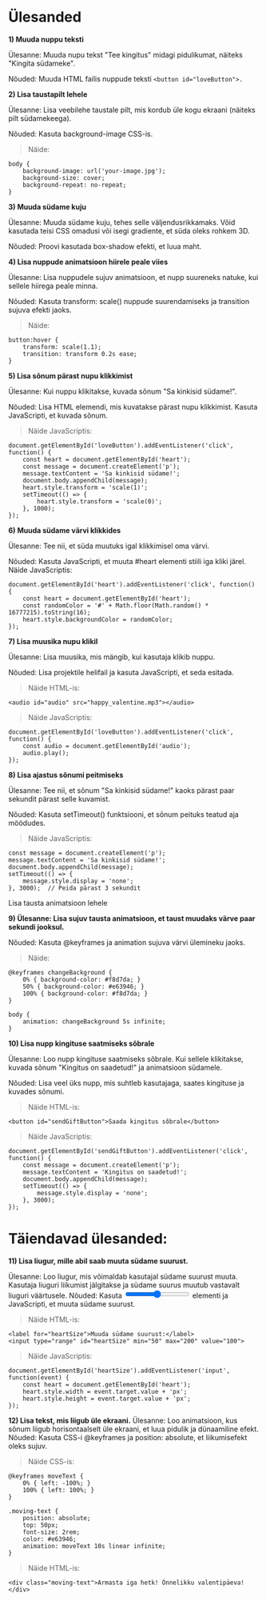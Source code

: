 # Ülesanded
**1) Muuda nuppu teksti**



Ülesanne: Muuda nupu tekst "Tee kingitus" midagi pidulikumat, näiteks "Kingita südameke".

Nõuded: Muuda HTML failis nuppude teksti ```<button id="loveButton">.```

**2) Lisa taustapilt lehele**

Ülesanne: Lisa veebilehe taustale pilt, mis kordub üle kogu ekraani (näiteks pilt südamekeega).

Nõuded: Kasuta background-image CSS-is. 
> Näide:
```
body {
    background-image: url('your-image.jpg');
    background-size: cover;
    background-repeat: no-repeat;
}
```
**3) Muuda südame kuju** 

Ülesanne: Muuda südame kuju, tehes selle väljendusrikkamaks. Võid kasutada teisi CSS omadusi või isegi gradiente, et süda oleks rohkem 3D.

Nõuded: Proovi kasutada box-shadow efekti, et luua maht.

**4) Lisa nuppude animatsioon hiirele peale viies** 

Ülesanne: Lisa nuppudele sujuv animatsioon, et nupp suureneks natuke, kui sellele hiirega peale minna.

Nõuded: Kasuta transform: scale() nuppude suurendamiseks ja transition sujuva efekti jaoks. 
> Näide:
```
button:hover {
    transform: scale(1.1);
    transition: transform 0.2s ease;
}
```
**5) Lisa sõnum pärast nupu klikkimist**

Ülesanne: Kui nuppu klikitakse, kuvada sõnum "Sa kinkisid südame!".

Nõuded: Lisa HTML elemendi, mis kuvatakse pärast nupu klikkimist. Kasuta JavaScripti, et kuvada sõnum. 
> Näide JavaScriptis:
```
document.getElementById('loveButton').addEventListener('click', function() {
    const heart = document.getElementById('heart');
    const message = document.createElement('p');
    message.textContent = 'Sa kinkisid südame!';
    document.body.appendChild(message);
    heart.style.transform = 'scale(1)';
    setTimeout(() => {
        heart.style.transform = 'scale(0)';
    }, 1000);
});
```
**6) Muuda südame värvi klikkides**

Ülesanne: Tee nii, et süda muutuks igal klikkimisel oma värvi.

Nõuded: Kasuta JavaScripti, et muuta #heart elementi stiili iga kliki järel. Näide JavaScriptis:
```
document.getElementById('heart').addEventListener('click', function() {
    const heart = document.getElementById('heart');
    const randomColor = '#' + Math.floor(Math.random() * 16777215).toString(16);
    heart.style.backgroundColor = randomColor;
});
```
**7) Lisa muusika nupu klikil**

Ülesanne: Lisa muusika, mis mängib, kui kasutaja klikib nuppu.

Nõuded: Lisa projektile helifail ja kasuta JavaScripti, et seda esitada. 
> Näide HTML-is:
```
<audio id="audio" src="happy_valentine.mp3"></audio>
```
> Näide JavaScriptis:
```
document.getElementById('loveButton').addEventListener('click', function() {
    const audio = document.getElementById('audio');
    audio.play();
});
```
**8) Lisa ajastus sõnumi peitmiseks**

Ülesanne: Tee nii, et sõnum "Sa kinkisid südame!" kaoks pärast paar sekundit pärast selle kuvamist.

Nõuded: Kasuta setTimeout() funktsiooni, et sõnum peituks teatud aja möödudes. 
>Näide JavaScriptis:
```
const message = document.createElement('p');
message.textContent = 'Sa kinkisid südame!';
document.body.appendChild(message);
setTimeout(() => {
    message.style.display = 'none';
}, 3000);  // Peida pärast 3 sekundit
```
Lisa tausta animatsioon lehele

**9) Ülesanne: Lisa sujuv tausta animatsioon, et taust muudaks värve paar sekundi jooksul.**

Nõuded: Kasuta @keyframes ja animation sujuva värvi ülemineku jaoks. 
>Näide:
```
@keyframes changeBackground {
    0% { background-color: #f8d7da; }
    50% { background-color: #e63946; }
    100% { background-color: #f8d7da; }
}

body {
    animation: changeBackground 5s infinite;
}
```
**10) Lisa nupp kingituse saatmiseks sõbrale**

Ülesanne: Loo nupp kingituse saatmiseks sõbrale. Kui sellele klikitakse, kuvada sõnum "Kingitus on saadetud!" ja animatsioon südamele.

Nõuded: Lisa veel üks nupp, mis suhtleb kasutajaga, saates kingituse ja kuvades sõnumi. 
> Näide HTML-is:

```
<button id="sendGiftButton">Saada kingitus sõbrale</button>
```
>Näide JavaScriptis:
```
document.getElementById('sendGiftButton').addEventListener('click', function() {
    const message = document.createElement('p');
    message.textContent = 'Kingitus on saadetud!';
    document.body.appendChild(message);
    setTimeout(() => {
        message.style.display = 'none';
    }, 3000);
});
```
#  Täiendavad ülesanded:
**11) Lisa liugur, mille abil saab muuta südame suurust.**

 Ülesanne: Loo liugur, mis võimaldab kasutajal südame suurust muuta. Kasutaja liuguri liikumist jälgitakse ja südame suurus muutub vastavalt liuguri väärtusele.
    Nõuded: Kasuta <input type="range"> elementi ja JavaScripti, et muuta südame suurust.
    
>Näide HTML-is:
   
```
<label for="heartSize">Muuda südame suurust:</label>
<input type="range" id="heartSize" min="50" max="200" value="100">
```
>Näide JavaScriptis:
```
document.getElementById('heartSize').addEventListener('input', function(event) {
    const heart = document.getElementById('heart');
    heart.style.width = event.target.value + 'px';
    heart.style.height = event.target.value + 'px';
});
```
**12) Lisa tekst, mis liigub üle ekraani.**
Ülesanne: Loo animatsioon, kus sõnum liigub horisontaalselt üle ekraani, et luua pidulik ja dünaamiline efekt.
Nõuded: Kasuta CSS-i @keyframes ja position: absolute, et liikumisefekt oleks sujuv.

>Näide CSS-is:
```
@keyframes moveText {
    0% { left: -100%; }
    100% { left: 100%; }
}

.moving-text {
    position: absolute;
    top: 50px;
    font-size: 2rem;
    color: #e63946;
    animation: moveText 10s linear infinite;
}

```
>Näide HTML-is:
```
<div class="moving-text">Armasta iga hetk! Õnnelikku valentipäeva!</div>
```
